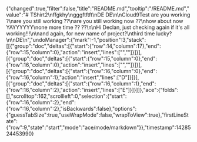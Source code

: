 {"changed":true,"filter":false,"title":"README.md","tooltip":"/README.md","value":"# TShirt2\nffgkhy\ngggftftft\nDE DE\n\nCloud9Test are you working ?\nare you still working ??\nare you still working now ??\nhow about now YAYYYYYY\none more time ?? ??\n\nHi Declan, just checking again if it's all working!!!\n\nand again, for new name of project?\nthird time lucky?\n\nDE\n","undoManager":{"mark":-1,"position":3,"stack":[[{"group":"doc","deltas":[{"start":{"row":14,"column":17},"end":{"row":15,"column":0},"action":"insert","lines":["",""]}]}],[{"group":"doc","deltas":[{"start":{"row":15,"column":0},"end":{"row":16,"column":0},"action":"insert","lines":["",""]}]}],[{"group":"doc","deltas":[{"start":{"row":16,"column":0},"end":{"row":16,"column":1},"action":"insert","lines":["D"]}]}],[{"group":"doc","deltas":[{"start":{"row":16,"column":1},"end":{"row":16,"column":2},"action":"insert","lines":["E"]}]}]]},"ace":{"folds":[],"scrolltop":162,"scrollleft":0,"selection":{"start":{"row":16,"column":2},"end":{"row":16,"column":2},"isBackwards":false},"options":{"guessTabSize":true,"useWrapMode":false,"wrapToView":true},"firstLineState":{"row":9,"state":"start","mode":"ace/mode/markdown"}},"timestamp":1428524453990}